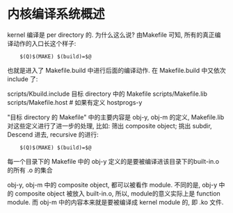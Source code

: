 # 内核编译系统概述

kernel 编译是 per directory 的. 为什么这么说? 由Makefile 可知, 所有的真正编译动作的入口长这个样子:

        $(Q)$(MAKE) $(build)=$@

也就是进入了 Makefile.build 中进行后面的编译动作. 在 Makefile.build 中又依次 include 了:

scripts/Kbuild.include
目标 directory 中的 Makefile
scripts/Makefile.lib
scripts/Makefile.host # 如果有定义 hostprogs-y

"目标 directory 的 Makefile" 中的主要内容是 obj-y, obj-m 的定义,
Makefile.lib 对这些定义进行了进一步的处理,
比如: 筛出 composite object; 挑出 subdir, Descend 进去, recursive 的进行:

        $(Q)$(MAKE) $(build)=$@

每一个目录下的 Makefile 中的 obj-y 定义的是要被编译进该目录下的built-in.o 的所有 .o 的集合

obj-y, obj-m 中的 composite object, 都可以被看作 module. 不同的是, obj-y 中的 composite object 被放入 built-in.o,
所以, module的意义实际上是 function module. 而 obj-m 中的内容本来就是要被编译成 kernel module 的, 即 .ko 文件.